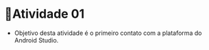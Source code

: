 # :notebook:Atividade 01 

- Objetivo desta atividade é o primeiro contato com a plataforma do Android Studio.

  

